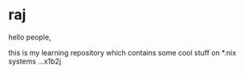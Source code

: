 raj
===

hello people,

this is my learning repository which contains some cool stuff on *.nix systems ...x1b2j
